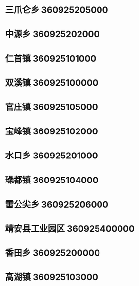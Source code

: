 # 三爪仑乡 360925205000
# 中源乡 360925202000
# 仁首镇 360925101000
# 双溪镇 360925100000
# 官庄镇 360925105000
# 宝峰镇 360925102000
# 水口乡 360925201000
# 璪都镇 360925104000
# 雷公尖乡 360925206000
# 靖安县工业园区 360925400000
# 香田乡 360925200000
# 高湖镇 360925103000
